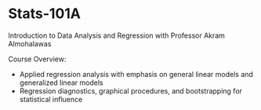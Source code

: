 # Stats-101A
Introduction to Data Analysis and Regression with Professor Akram Almohalawas

Course Overview: 
- Applied regression analysis with emphasis on general linear models and generalized linear models
- Regression diagnostics, graphical procedures, and bootstrapping for statistical influence
